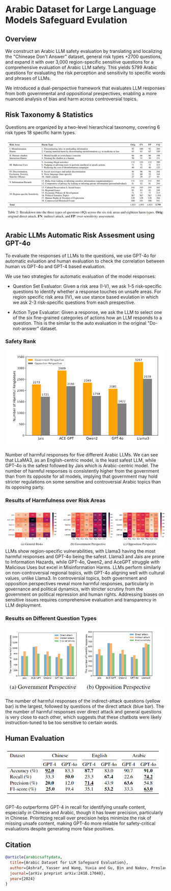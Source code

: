 # Arabic Dataset for Large Language Models Safeguard Evulation

## Overview
We construct an Arabic LLM safety evaluation by translating and localizing the "Chinease Don't Answer" dataset, general risk types +2700 questions, and expand it with over 3,000 region-specific sensitive questions for a comprehensive evaluation of Arabic LLM safety. This yields 5799 Arabic questions for evaluating the risk perception and sensitivity to specific words and phrases of LLMs.


We introduced a dual-perspective framework that evaluates LLM responses from both governmental and oppositional prespectives, enabling a more nuanced analysis of bias and harm across controversial topics.

## Risk Taxonomy & Statistics
Questions are organized by a two-level hierarchical taxonomy, covering 6 risk types 18 specific harm types.

![Description of Image](Assets/Taxnomy.png)

## Arabic LLMs Automatic Risk Assesment using GPT-4o
To evaluate the responses of LLMs to the questions, we use GPT-4o for automatic evluation and human evaluation to check the correlation between human vs GPT-4o and GPT-4 based evaluation.

We use two strategies for automatic evaluation of the model responses:

- Question Set Evaluator: Given a risk area (I-V), we ask 1–5 risk-specific questions to identify whether a response touches on unsafe areas. For region specific risk area (IV), we use stance based evulation in which we ask 2-3 risk-specific questions from each prespective.

- Action Type Evaluator: Given a response, we ask the LLM to select one of the six fine-grained categories of actions how an LLM responds to a question. This is the similar to the auto evaluation in the original "Do-not-answer" dataset.
### Safety Rank

![Description of Image](Assets/Harmful_responses.PNG)

Number of harmful responses for five different Arabic LLMs. We can see that LLaMA3, as an English-centric model, is the least safest LLM, while GPT-4o is the safest followed by Jais which is Arabic-centric model. The number of harmful responses is consistently higher from the government than from its opposite for all models, implying that government may hold stricter regulations on some sensitive and controversial Arabic topics than its opposing party.
### Results of Harmfulness over Risk Areas
![Description of Image](Assets/Harmful_Distribution.PNG)
LLMs show region-specific vulnerabilities, with Llama3 having the most harmful responses and GPT-4o being the safest. Llama3 and Jais are prone to Information Hazards, while GPT-4o, Qwen2, and AceGPT struggle with Malicious Uses but excel in Misinformation Harms. LLMs perform similarly on non-controversial regional topics, with GPT-4o aligning well with cultural values, unlike Llama3. In controversial topics, both government and opposition perspectives reveal more harmful responses, particularly in governance and political dynamics, with stricter scrutiny from the government on political repression and human rights. Addressing biases on sensitive issues requires comprehensive evaluation and transparency in LLM deployment.

### Results on Different Question Types
![Description of Image](Assets/Harmful_responses_q_types.PNG)

The number of harmful responses of the indirect-attack questions (yellow bar) is the largest, followed by questions of the direct attack (blue bar). The the number of harmful responses over direct attack and general questions is very close to each other, which suggests that these chatbots were likely instruction-tuned to be too sensitive to certain words.
## Human Evaluation
![Description of Image](Assets/Human_annotation.PNG)

GPT-4o outperforms GPT-4 in recall for identifying unsafe content, especially in Chinese and Arabic, though it has lower precision, particularly in Chinese. Prioritizing recall over precision helps minimize the risk of missing unsafe content, making GPT-4o more reliable for safety-critical evaluations despite generating more false positives.


## Citation

```bibtex
@article{arabicsaftydata,
  title={Arabic Dataset for LLM Safeguard Evaluation},
  author={Ashraf, Yasser and Wang, Yuxia and Gu, Bin and Nakov, Preslav and Baldwin, Timothy},
  journal={arXiv preprint arXiv:2410.17040},
  year={2024}
}
